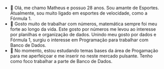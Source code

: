 - 👋 Olá, me chamo Matheus e possuo 28 anos. Sou amante de Esportes. Atualmente, sou muito ligado em esportes de velocidade, como a Fórmula 1.
- 👀 Gosto muito de trabalhar com números, matemática sempre foi meu forte ao longo da vida. Este gosto por números me levou ao interesse por planilhas e organização de dados.
Unindo meu gosto por dados e Fórmula 1, surgiu o interesse em  Programação para trabalhar com Banco de Dados. 
- 🌱 No momento, estou estudando temas bases da área de Progamação para me aperfeiçoar e me inserir no neste mercado pulsante. Tenho como foco trabalhar a parte de Banco de Dados.
